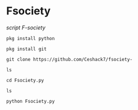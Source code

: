 # Fsociety
*script F-society*
~~~
pkg install python

pkg install git

git clone https://github.com/Ceshack7/fsociety-

ls

cd Fsociety.py

ls

python Fsociety.py

